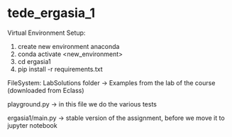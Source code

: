 # tede_ergasia_1

Virtual Environment Setup:
1. create new environment anaconda
2. conda activate <new_environment>
3. cd ergasia1
4. pip install -r requirements.txt

FileSystem:
LabSolutions folder -> Examples from the lab of the course (downloaded from Eclass)

playground.py -> in this file we do the various tests

ergasia1/main.py -> stable version of the assignment, before we move it to jupyter notebook